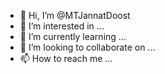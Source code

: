 - 👋 Hi, I’m @MTJannatDoost
- 👀 I’m interested in ...
- 🌱 I’m currently learning ...
- 💞️ I’m looking to collaborate on ...
- 📫 How to reach me ...

<!---
MTJannatDoost/MTJannatDoost is a ✨ special ✨ repository because its `README.md` (this file) appears on your GitHub profile.
You can click the Preview link to take a look at your changes.
--->
